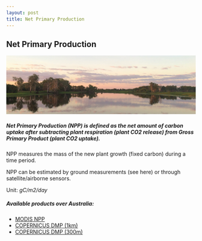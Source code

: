```yaml
---
layout: post
title: Net Primary Production
---
```


## Net Primary Production

![](/assets/img/australia/big/default.jpg)

##### Net Primary Production (NPP) is defined as the net amount of carbon uptake after subtracting plant respiration (plant CO2 release) from Gross Primary Product (plant CO2 uptake).

NPP measures the mass of the new plant growth (fixed carbon) during a time period.

NPP can be estimated by ground measurements (see here) or through satellite/airborne sensors.

Unit: _gC/m2/day_

##### Available products over Australia:

*   [MODIS NPP](http://livingearth-online.stackstaging.com/wp/data/remote-sensing-algorithms/net-primary-productivity-remote-sensing-algorithms/modis-npp-mod17a3/)
*   [COPERNICUS DMP (1km)](http://livingearth-online.stackstaging.com/wp/data/remote-sensing-algorithms/net-primary-productivity-remote-sensing-algorithms/copernicus-dmp-1km/)
*   [COPERNICUS DMP (300m)](http://livingearth-online.stackstaging.com/wp/data/remote-sensing-algorithms/net-primary-productivity-remote-sensing-algorithms/copernicus-dmp-300m/)